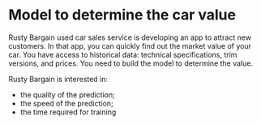 # Model to determine the car value 

Rusty Bargain used car sales service is developing an app to attract new customers. In that app, you can quickly find out the market value of your car. You have access to historical data: technical specifications, trim versions, and prices. You need to build the model to determine the value. 

Rusty Bargain is interested in:

- the quality of the prediction;
- the speed of the prediction;
- the time required for training